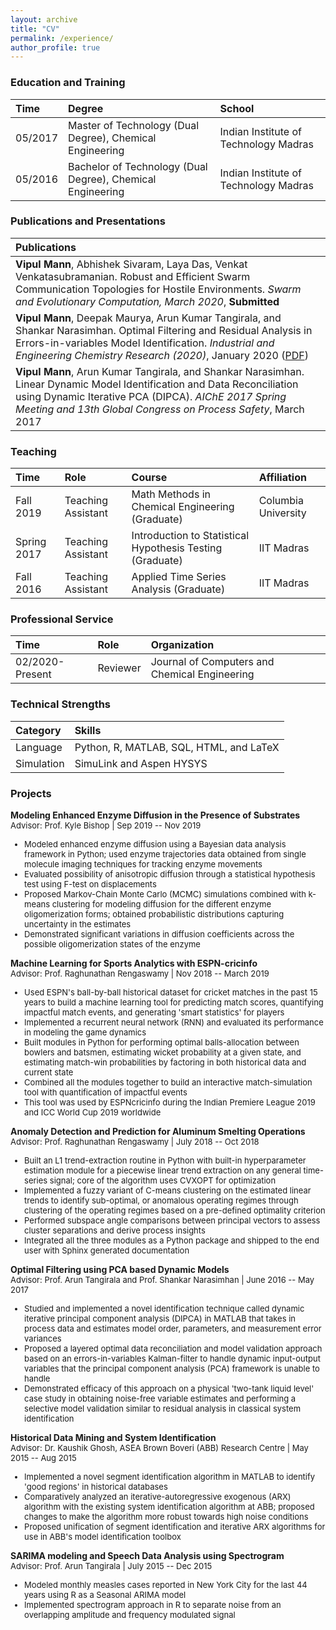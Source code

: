 ```yaml
---
layout: archive
title: "CV"
permalink: /experience/
author_profile: true
---
```



### Education and Training

|Time|Degree|School|
|:-|:-|:-|
|05/2017|Master of Technology (Dual Degree), Chemical Engineering | Indian Institute of Technology Madras
|05/2016|Bachelor of Technology (Dual Degree), Chemical Engineering |Indian Institute of Technology Madras


### Publications and Presentations

|Publications|
|:-|
|**Vipul Mann**, Abhishek Sivaram, Laya Das, Venkat Venkatasubramanian. Robust and Efficient Swarm Communication Topologies for Hostile Environments. _Swarm and Evolutionary Computation, March 2020_, **Submitted**|
|**Vipul Mann**, Deepak Maurya, Arun Kumar Tangirala, and Shankar Narasimhan. Optimal Filtering and Residual Analysis in Errors-in-variables Model Identification. _Industrial and Engineering Chemistry Research (2020)_, January 2020 ([PDF](../files/iecr_paper1.pdf))|
|**Vipul Mann**, Arun Kumar Tangirala, and Shankar Narasimhan. Linear Dynamic Model Identification and Data Reconciliation using Dynamic Iterative PCA (DIPCA). _AIChE 2017 Spring Meeting and 13th Global Congress on Process Safety_, March 2017|

### Teaching

|Time|Role|Course|Affiliation|
|:-|:-|:-|:-|
|Fall 2019|Teaching Assistant|Math Methods in Chemical Engineering (Graduate)|Columbia University|
|Spring 2017|Teaching Assistant| Introduction to Statistical Hypothesis Testing (Graduate)| IIT Madras|
|Fall 2016|Teaching Assistant|Applied Time Series Analysis (Graduate)|IIT Madras|

### Professional Service

|Time|Role|Organization|
|:-|:-|:-|
|02/2020-Present|Reviewer|Journal of Computers and Chemical Engineering|

### Technical Strengths

|Category|Skills|
|:-|:-|
|Language           |Python, R, MATLAB, SQL, HTML, and LaTeX|
|Simulation         |SimuLink and Aspen HYSYS|

### Projects

**Modeling Enhanced Enzyme Diffusion in the Presence of Substrates**  
<font size="2"> Advisor: Prof. Kyle Bishop | Sep 2019 -- Nov 2019
* Modeled enhanced enzyme diffusion using a Bayesian data analysis framework in Python; used enzyme trajectories data obtained from single molecule imaging techniques for tracking enzyme movements
* Evaluated possibility of anisotropic diffusion through a statistical hypothesis test using F-test on displacements
* Proposed Markov-Chain Monte Carlo (MCMC) simulations combined with k-means clustering for modeling diffusion for the different enzyme oligomerization forms; obtained probabilistic distributions capturing uncertainty in the estimates
* Demonstrated significant variations in diffusion coefficients across the possible oligomerization states of the enzyme
</font>

**Machine Learning for Sports Analytics with ESPN-cricinfo**  
<font size="2"> Advisor: Prof. Raghunathan Rengaswamy | Nov 2018 -- March 2019
* Used ESPN's ball-by-ball historical dataset for cricket matches in the past $15$ years to build a machine learning tool for predicting match scores, quantifying impactful match events, and generating 'smart statistics' for players
* Implemented a recurrent neural network (RNN) and evaluated its performance in modeling the game dynamics
* Built modules in Python for performing optimal balls-allocation between bowlers and batsmen, estimating wicket probability at a given state, and estimating match-win probabilities by factoring in both historical data and current state
* Combined all the modules together to build an interactive match-simulation tool with quantification of impactful events
* This tool was used by ESPNcricinfo during the Indian Premiere League 2019 and ICC World Cup 2019 worldwide
</font>

**Anomaly Detection and Prediction for Aluminum Smelting Operations**  
<font size="2"> Advisor: Prof. Raghunathan Rengaswamy | July 2018 -- Oct 2018
* Built an L1 trend-extraction routine in Python with built-in hyperparameter estimation module for a piecewise linear trend extraction on any general time-series signal; core of the algorithm uses CVXOPT for optimization
* Implemented a fuzzy variant of C-means clustering on the estimated linear trends to identify sub-optimal, or anomalous operating regimes through clustering of the operating regimes based on a pre-defined optimality criterion
* Performed subspace angle comparisons between principal vectors to assess cluster separations and derive process insights
* Integrated all the three modules as a Python package and shipped to the end user with Sphinx generated documentation
</font>

**Optimal Filtering using PCA based Dynamic Models**  
<font size="2"> Advisor: Prof. Arun Tangirala and Prof. Shankar Narasimhan | June 2016 -- May 2017
* Studied and implemented a novel identification technique called dynamic iterative principal component analysis (DIPCA) in MATLAB that takes in process data and estimates model order, parameters, and measurement error variances
* Proposed a layered optimal data reconciliation and model validation approach based on an errors-in-variables Kalman-filter to handle dynamic input-output variables that the principal component analysis (PCA) framework is unable to handle
* Demonstrated efficacy of this approach on a physical 'two-tank liquid level' case study in obtaining noise-free variable estimates and performing a selective model validation similar to residual analysis in classical system identification
</font>

**Historical Data Mining and System Identification**  
<font size="2"> Advisor: Dr. Kaushik Ghosh, ASEA Brown Boveri (ABB) Research Centre | May 2015 -- Aug 2015
* Implemented a novel segment identification algorithm in MATLAB to identify 'good regions' in historical databases
* Comparatively analyzed an iterative-autoregressive exogenous (ARX) algorithm with the existing system identification algorithm at ABB; proposed changes to make the algorithm more robust towards high noise conditions
*  Proposed unification of segment identification and iterative ARX algorithms for use in ABB's model identification toolbox
</font>

**SARIMA modeling and Speech Data Analysis using Spectrogram**  
<font size="2"> Advisor: Prof. Arun Tangirala | July 2015 -- Dec 2015
* Modeled monthly measles cases reported in New York City for the last 44 years using R as a Seasonal ARIMA model
* Implemented spectrogram approach in R to separate noise from an overlapping amplitude and frequency modulated signal
</font>
